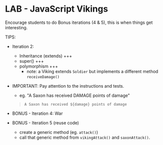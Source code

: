 
# LAB - JavaScript Vikings


Encourage students to do Bonus iterations (4 & 5), this is when things get interesting.



TIPS:

- Iteration 2:
  - Inheritance (extends) +++
  - super() +++
  - polymorphism +++
    - note: a Viking extends `Soldier` but implements a different method `receiveDamage()`

- IMPORTANT: Pay attention to the instructions and tests.
  - eg. "A Saxon has received DAMAGE points of damage"
  > `A Saxon has received ${damage} points of damage`



- BONUS - Iteration 4: War

- BONUS - Iteration 5 (reuse code)
  - create a generic method (eg. `attack()`)
  - call that generic method from `vikingAttack()` and `saxonAttack()`.
